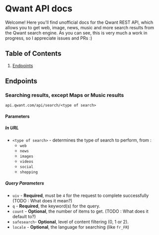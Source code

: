# Qwant API docs
Welcome! Here you'll find unofficial docs for the Qwant REST API, which allows you to get web, image, news, music and more search results from the Qwant search engine.
As you can see, this is very much a work in progress, so I appreciate issues and PRs :)

## Table of Contents
1. [Endpoints](#endpoints)

## Endpoints
### Searching results, except Maps or Music results
```
api.qwant.com/api/search/<type of search>
```
#### Parameters
##### In URL
  - `<type of search>` - determines the type of search to perform, from :
    - `web`
    - `news`
    - `images`
    - `videos`
    - `social`
    - `shopping`
##### Query Parameters
  - `uiv` - **Required**, must be `4` for the request to complete successfully (TODO : What does it mean?)
  - `q` - **Required**, the keyword(s) for the query.
  - `count` - **Optional**, the number of items to get. (TODO : What does it default to?)
  - `safesearch`- **Optional**, level of content filtering (0, 1 or 2).
  - `locale` - **Optional**, the language for searching (like `fr_FR`)
